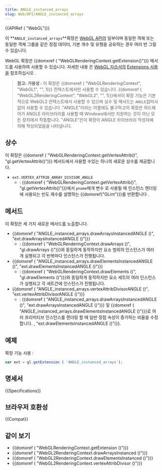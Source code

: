 ```yaml
---
title: ANGLE_instanced_arrays
slug: Web/API/ANGLE_instanced_arrays
---
```

{{APIRef ( "WebGL")}}

이 **`ANGLE_instanced_arrays`**확장은 [WebGL API의](/ko/docs/Web/API/WebGL_API) 일부이며 동일한 객체 또는 동일한 객체 그룹을 같은 정점 데이터, 기본 개수 및 유형을 공유하는 경우 여러 번 그릴 수 있습니다.

WebGL 확장은 {{domxref ( "WebGLRenderingContext.getExtension()")}} 메서드를 사용하여 사용할 수 있습니다. 자세한 내용 은 [WebGL 자습서의](/ko/docs/Web/API/WebGL_API/Tutorial) [Extensions 사용을](/ko/docs/Web/API/WebGL_API/Using_Extensions) 참조하십시오 .

> **참고:** **가용성 :** 이 확장은 {{domxref ( "WebGLRenderingContext", "WebGL1", "", 1)}} 컨텍스트에서만 사용할 수 있습니다. {{domxref ( "WebGL2RenderingContext", "WebGL2", "", 1)}}에서이 확장 기능은 기본적으로 WebGL2 컨텍스트에서 사용할 수 있으며 상수 및 메서드는 `ANGLE`접미사 없이 사용할 수 있습니다 ."ANGLE"이라는 이름에도 불구하고이 확장은 하드웨어가 ANGLE 라이브러리를 사용할 때 Windows에서만 지원하는 것이 아닌 모든 장치에서 작동합니다. "ANGLE"은이 확장이 ANGLE 라이브러리 작성자에 의해 작성되었음을 나타냅니다.

## 상수

이 확장은 {{domxref ( "WebGLRenderingContext.getVertexAttrib()", "gl.getVertexAttrib()")}} 메서드에서 사용할 수있는 하나의 새로운 상수를 제공합니다.

- `ext.VERTEX_ATTRIB_ARRAY_DIVISOR_ANGLE`
  - : {{domxref ( "WebGLRenderingContext.getVertexAttrib()", "gl.getVertexAttrib()")}}에서 `pname`매개 변수 로 사용될 때 인스턴스 렌더링에 사용되는 빈도 제수를 설명하는 {{domxref("GLint")}}를 반환합니다 .

## 메서드

이 확장은 세 가지 새로운 메서드를 노출합니다.

- {{domxref ( "ANGLE_instanced_arrays.drawArraysInstancedANGLE ()", "ext.drawArraysInstancedANGLE ()")}}
  - : {{domxref ( "WebGLRenderingContext.drawArrays ()", "gl.drawArrays ()")}}와 동일하게 동작하지만 요소 범위의 인스턴스가 여러 개 실행되고 각 반복마다 인스턴스가 진행됩니다.
- {{domxref ( "ANGLE_instanced_arrays.drawElementsInstancedANGLE ()", "ext.drawElementsInstancedANGLE ()")}}
  - : {{domxref ( "WebGLRenderingContext.drawElements ()", "gl.drawElements ()")}}와 동일하게 동작하지만 요소 세트의 여러 인스턴스가 실행되고 각 세트간에 인스턴스가 진행됩니다.
- {{domxref ( "ANGLE_instanced_arrays.vertexAttribDivisorANGLE ()", "ext.vertexAttribDivisorANGLE ()")}}
  - : {{domxref ( "ANGLE_instanced_arrays.drawArraysInstancedANGLE ()", "ext.drawArraysInstancedANGLE ()")}} 및 {{domxref ( "ANGLE_instanced_arrays.drawElementsInstancedANGLE ()")}}로 여러 프리미티브 인스턴스를 렌더링 할 때 일반 정점 속성이 증가하는 비율을 수정합니다. , "ext.drawElementsInstancedANGLE ()")}}.

## 예제

확장 기능 사용 :

```js
var ext = gl.getExtension ( 'ANGLE_instanced_arrays');
```

## 명세서

{{Specifications}}

## 브라우저 호환성

{{Compat}}

## 같이 보기

- {{domxref ( "WebGLRenderingContext.getExtension ()")}}
- {{domxref ( "WebGL2RenderingContext.drawArraysInstanced ()")}}
- {{domxref ( "WebGL2RenderingContext.drawElementsInstanced ()")}}
- {{domxref ( "WebGL2RenderingContext.vertexAttribDivisor ()")}}
